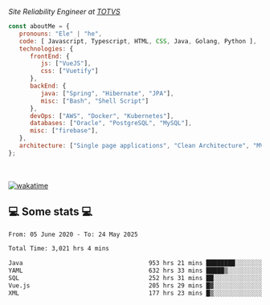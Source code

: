 <p><em>Site Reliability Engineer at <a href="https://www.totvs.com/">TOTVS</a></br>
</em></p>


```javascript
const aboutMe = {
   pronouns: "Ele" | "he",
   code: [ Javascript, Typescript, HTML, CSS, Java, Golang, Python ],
   technologies: {
      frontEnd: {
         js: ["VueJS"],
         css: ["Vuetify"]
      },
      backEnd: {
         java: ["Spring", "Hibernate", "JPA"],
         misc: ["Bash", "Shell Script"]
      },
      devOps: ["AWS", "Docker", "Kubernetes"],
      databases: ["Oracle", "PostgreSQL", "MySQL"],
      misc: ["firebase"],
   },
   architecture: ["Single page applications", "Clean Architecture", "MVC", "Microservices"],
};
```
</br></br>
[![wakatime](https://wakatime.com/badge/user/a3a8ed06-d304-4d6b-bc86-4adc418cdea7.svg)](https://wakatime.com/@a3a8ed06-d304-4d6b-bc86-4adc418cdea7)
<h2>💻 Some stats 💻</h2>

<!--START_SECTION:waka-->

```txt
From: 05 June 2020 - To: 24 May 2025

Total Time: 3,021 hrs 4 mins

Java                                   953 hrs 21 mins ████████░░░░░░░░░░░░░░░░░   31.56 %
YAML                                   632 hrs 33 mins █████▒░░░░░░░░░░░░░░░░░░░   20.94 %
SQL                                    252 hrs 31 mins ██░░░░░░░░░░░░░░░░░░░░░░░   08.36 %
Vue.js                                 205 hrs 29 mins █▓░░░░░░░░░░░░░░░░░░░░░░░   06.80 %
XML                                    177 hrs 23 mins █▒░░░░░░░░░░░░░░░░░░░░░░░   05.87 %
```

<!--END_SECTION:waka-->
